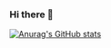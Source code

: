 ### Hi there 👋

[![Anurag's GitHub stats](https://github-readme-stats.vercel.app/api?username=RonaldMonteiro)](https://github.com/anuraghazra/github-readme-stats)

